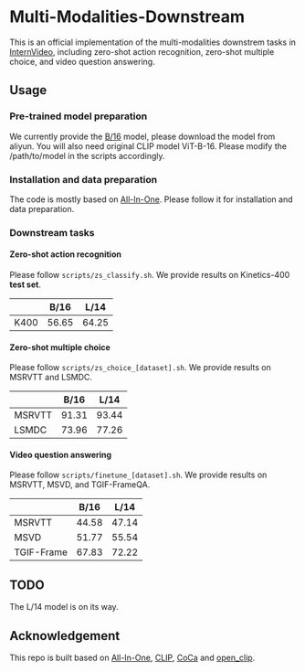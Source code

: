 # Multi-Modalities-Downstream

This is an official implementation of the multi-modalities downstrem tasks in [InternVideo](https://arxiv.org/abs/2212.03191), including zero-shot action recognition, zero-shot multiple choice, and video question answering.

## Usage

### Pre-trained model preparation

We currently provide the [B/16](https://pjlab-gvm-data.oss-cn-shanghai.aliyuncs.com/internvideo/pretrain/InternVideo-MM-B-16.ckpt) model, please download the model from aliyun. You will also need original CLIP model ViT-B-16. Please modify the /path/to/model in the scripts accordingly.

### Installation and data preparation

The code is mostly based on [All-In-One](https://github.com/showlab/all-in-one). Please follow it for installation and data preparation.

### Downstream tasks

#### Zero-shot action recognition

Please follow `scripts/zs_classify.sh`. We provide results on Kinetics-400 **test set**.

| | B/16 | L/14 |
|:---| ----------- | ----------- |
|K400 | 56.65     | 64.25 |

#### Zero-shot multiple choice

Please follow `scripts/zs_choice_[dataset].sh`. We provide results on MSRVTT and LSMDC.

|  |  B/16 | L/14 |
|:---| ----------- | ----------- |
|MSRVTT| 91.31     | 93.44 |
|LSMDC| 73.96     | 77.26 |

#### Video question answering

Please follow `scripts/finetune_[dataset].sh`. We provide results on MSRVTT, MSVD, and TGIF-FrameQA.

|  |  B/16 | L/14 |
|:---| ----------- | ----------- |
|MSRVTT| 44.58     | 47.14 |
|MSVD| 51.77     | 55.54 |
|TGIF-Frame| 67.83     | 72.22 |

## TODO

The L/14 model is on its way.

## Acknowledgement

This repo is built based on [All-In-One](https://github.com/showlab/all-in-one), [CLIP](https://github.com/openai/CLIP), [CoCa](https://github.com/lucidrains/CoCa-pytorch) and [open_clip](https://github.com/mlfoundations/open_clip).
